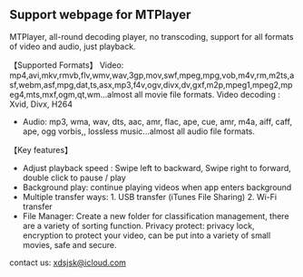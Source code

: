 ## Support webpage for MTPlayer

MTPlayer, all-round decoding player, no transcoding, support for all formats of video and audio, just playback.

【Supported Formats】
Video: mp4,avi,mkv,rmvb,flv,wmv,wav,3gp,mov,swf,mpeg,mpg,vob,m4v,rm,m2ts,asf,webm,asf,mpg,dat,ts,asx,mp3,f4v,ogv,divx,dv,gxf,m2p,mpeg1,mpeg2,mpeg4,mts,mxf,ogm,qt,wm...almost all movie file formats.
Video decoding : Xvid, Divx, H264

- Audio: mp3, wma, wav, dts, aac, amr, flac, ape, cue, amr, m4a, aiff, caff, ape, ogg vorbis,, lossless music...almost all audio file formats.

【Key features】
- Adjust playback speed : Swipe left to backward, Swipe right to forward, double click to pause / play
- Background play: continue playing videos when app enters background
- Multiple transfer ways: 1. USB transfer (iTunes File Sharing) 2. Wi-Fi transfer
- File Manager: Create a new folder for classification management, there are a variety of sorting function.
Privacy protect: privacy lock, encryption to protect your video, can be put into a variety of small movies, safe and secure.

contact us: xdsjsk@icloud.com
